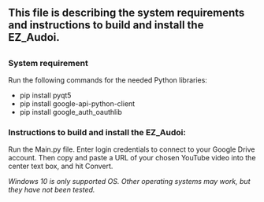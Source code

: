 <h2> This file is describing the system requirements and instructions to build and install the EZ_Audoi.<h2>

<h3> System requirement </h3>

Run the following commands for the needed Python libraries:

* pip install pyqt5
* pip install google-api-python-client
* pip install google_auth_oauthlib

<h3> Instructions to build and install the EZ_Audoi: </h3>

Run the Main.py file. Enter login credentials to connect to your Google Drive account. Then copy and paste a URL of your chosen YouTube video into the center text box, and hit Convert.

*Windows 10 is only supported OS. Other operating systems may work, but they have not been tested.*
